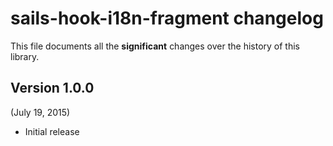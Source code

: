# sails-hook-i18n-fragment changelog

This file documents all the **significant** changes over the history of this library.


## Version 1.0.0
(July 19, 2015)

- Initial release
